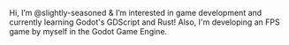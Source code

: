 Hi, I’m @slightly-seasoned & I’m interested in game development and currently learning Godot's GDScript and Rust!
Also, I'm developing an FPS game by myself in the Godot Game Engine.

<!---
slightly-seasoned/slightly-seasoned is a ✨ special ✨ repository because its `README.md` (this file) appears on your GitHub profile.
You can click the Preview link to take a look at your changes.
--->
